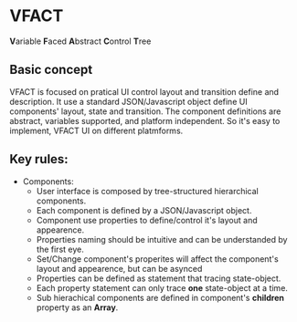 # VFACT
**V**ariable **F**aced **A**bstract **C**ontrol **T**ree
## Basic concept
VFACT is focused on pratical UI control layout and transition define and description. It use a standard JSON/Javascript object define UI components' layout, state and transition. The component definitions are abstract, variables supported, and platform independent. So it's easy to implement, VFACT UI on different platmforms.
## Key rules:
- Components:
    - User interface is composed by tree-structured hierarchical components.
    - Each component is defined by a JSON/Javascript object.
    - Component use properties to define/control it's layout and appearence.
    - Properties naming should be intuitive and can be understanded by the first eye.
    - Set/Change component's properites will affect the component's layout and appearence, but can be asynced
    - Properties can be defined as statement that tracing state-object.
    - Each property statement can only trace **one** state-object at a time.
    - Sub hierachical components are defined in component's **children** property as an **Array**.

